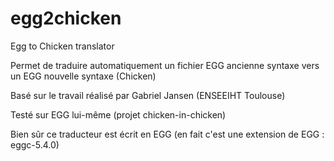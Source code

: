 # egg2chicken
Egg to Chicken translator

Permet de traduire automatiquement un fichier EGG ancienne syntaxe vers un EGG nouvelle syntaxe (Chicken)

Basé sur le travail réalisé par Gabriel Jansen (ENSEEIHT Toulouse)

Testé sur EGG lui-même (projet chicken-in-chicken)

Bien sûr ce traducteur est écrit en EGG (en fait c'est une extension de EGG : eggc-5.4.0)
